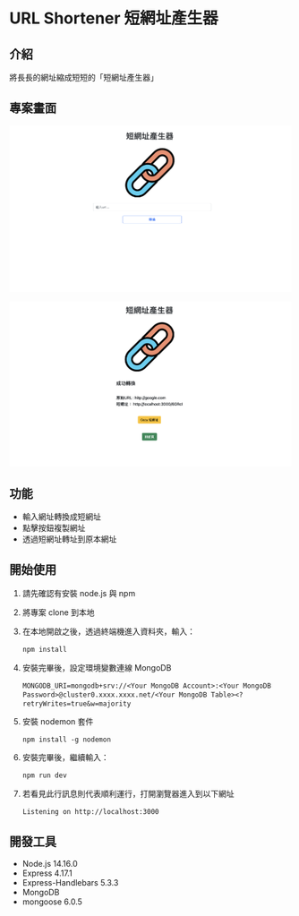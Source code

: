 # URL Shortener 短網址產生器

## 介紹

將長長的網址縮成短短的「短網址產生器」

## 專案畫面

![image](https://github.com/HuangYanHuei/Url_Shortener/blob/main/public/img/1.png?raw=true)

![image](https://github.com/HuangYanHuei/Url_Shortener/blob/main/public/img/2.png?raw=true)

## 功能

- 輸入網址轉換成短網址
- 點擊按鈕複製網址
- 透過短網址轉址到原本網址

## 開始使用

1. 請先確認有安裝 node.js 與 npm
2. 將專案 clone 到本地
3. 在本地開啟之後，透過終端機進入資料夾，輸入：

   ```bash
   npm install
   ```

4. 安裝完畢後，設定環境變數連線 MongoDB

    ```
    MONGODB_URI=mongodb+srv://<Your MongoDB Account>:<Your MongoDB Password>@cluster0.xxxx.xxxx.net/<Your MongoDB Table><?retryWrites=true&w=majority
    ```
5. 安裝 nodemon 套件

    ```
    npm install -g nodemon
    ```

6. 安裝完畢後，繼續輸入：

   ```bash
   npm run dev
   ```

7. 若看見此行訊息則代表順利運行，打開瀏覽器進入到以下網址

   ```bash
   Listening on http://localhost:3000
   ```

## 開發工具

- Node.js 14.16.0
- Express 4.17.1
- Express-Handlebars 5.3.3
- MongoDB
- mongoose 6.0.5